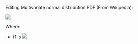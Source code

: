 Editing Multivariate normal distribution PDF (From Wikipedia):

<img src="https://render.githubusercontent.com/render/math?math=x_{1,2} = (2\pi)^{-\frac{k}{2}}\det(\boldsymbol\Sigma)^{-\frac{1}{2}} \, e^{ -\frac{1}{2}(\mathbf{x} - \boldsymbol\mu)^{{{\!\mathsf{T}}}} \boldsymbol\Sigma^{-1}(\mathbf{x} - \boldsymbol\mu) },">

Where:
- f1 is <img src="https://render.githubusercontent.com/render/math?math=x_{1,2} = (2\pi)^{-\frac{k}{2}}">
